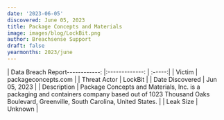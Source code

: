 ```yaml
---
date: '2023-06-05'
discovered: June 05, 2023
title: Package Concepts and Materials
image: images/blog/LockBit.png
author: Breachsense Support
draft: false
yearmonths: 2023/june
---
```


| Data Breach Report------------:     |:-------------:    | :-----:|
| Victim      | packageconcepts.com      | 
| Threat Actor      | LockBit      | 
| Date Discovered      | Jun 05, 2023      | 
| Description      | Package Concepts and Materials, Inc. is a packaging and containers company based out of 1023 Thousand Oaks Boulevard, Greenville, South Carolina, United States.      | 
| Leak Size      | Unknown      | 

